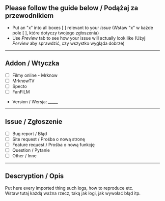 ## Please follow the guide below / Podążaj za przewodnikiem
- Put an "x" into all boxes [ ] relevant to your *issue* (Wstaw "x" w każde pole [ ], które dotyczy twojego zgłoszenia)
- Use *Preview* tab to see how your issue will actually look like (Użyj *Perview* aby sprawdzić, czy wszystko wygląda dobrze)

---
## Addon / Wtyczka
- [ ] Filmy online - Mrknow
- [ ] MrknowTV
- [ ] Specto
- [ ] FanFILM
- Version / Wersja: _____

---
## Issue / Zgłoszenie
- [ ] Bug report / Błąd
- [ ] Site request / Prośba o nową stronę
- [ ] Feature request / Prośba o nową funkcję
- [ ] Question / Pytanie
- [ ] Other / Inne

---
## Descryption / Opis
Put here every imported thing such logs, how to reproduce etc. <br/>
Wstaw tutaj każdą ważna rzecz, taką jak logi, jak wywołać błąd itp.
